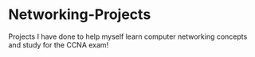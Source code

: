 # Networking-Projects
Projects I have done to help myself learn computer networking concepts and study for the CCNA exam!
